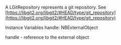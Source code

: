 A LGitRepository represents a git repository. See [https://libgit2.org/libgit2/#HEAD/type/git_repository](https://libgit2.org/libgit2/#HEAD/type/git_repository)

Instance Variables
	handle:		NBExternalObject

handle
	- reference to the external object
